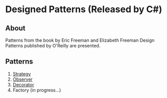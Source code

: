 # Designed Patterns (Released by C#)


## About
Patterns from the book by Eric Freeman and Elizabeth Freeman Design Patterns published by O'Reilly are presented.


## Patterns
1. [Strategy][1]
2. [Observer][2]
3. [Decorator][3]
4. Factory (in progress...)

[1]: https://github.com/Ladone/c-sharp-patterns/tree/master/Strategy
[2]: https://github.com/Ladone/c-sharp-patterns/tree/master/Observer
[3]: https://github.com/Ladone/c-sharp-patterns/tree/master/Decorator